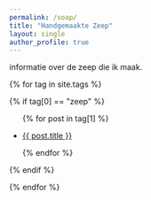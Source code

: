 ```yaml
---
permalink: /soap/
title: "Handgemaakte Zeep"
layout: single
author_profile: true
---
```


informatie over de zeep die ik maak.

{% for tag in site.tags %}

{% if tag[0] == "zeep" %}

<ul>

{% for post in tag[1] %}

<li><a href="{{ post.url }}">{{ post.title }}</a></li>

{% endfor %}

</ul>

{% endif %}

{% endfor %}


